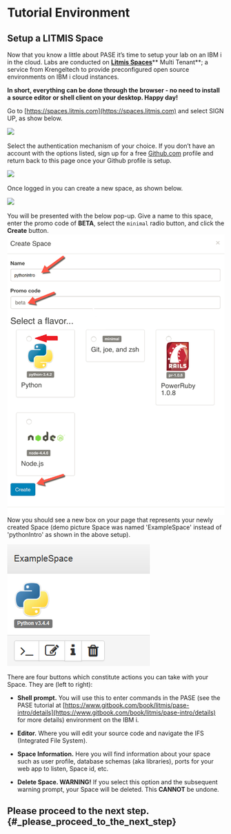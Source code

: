 # Tutorial Environment

## Setup a LITMIS Space

Now that you know a little about PASE it’s time to setup your lab on an IBM i in the cloud. Labs are conducted on [**Litmis Spaces**](https://kti.news/2iMWsjL)** Multi Tenant**; a service from Krengeltech to provide preconfigured open source environments on IBM i cloud instances.

**In short, everything can be done through the browser - no need to install a source editor or shell client on your desktop. Happy day!**

Go to [https://spaces.litmis.com](https://spaces.litmis.com) and select SIGN UP, as show below.

![](https://litmis.gitbooks.io/pase-intro/content/assets/litmis_signup1.png)

Select the authentication mechanism of your choice. If you don’t have an account with the options listed, sign up for a free [Github.com](http://github.com) profile and return back to this page once your Github profile is setup.

![](https://litmis.gitbooks.io/pase-intro/content/assets/litmis_signup2.png)

Once logged in you can create a new space, as shown below.

![](https://litmis.gitbooks.io/pase-intro/content/assets/litmis_signup2.5.png)

You will be presented with the below pop-up. Give a name to this space, enter the promo code of **BETA**, select the `minimal` radio button, and click the **Create** button.![](/assets/pythonFlavorLitmisSetup.png)Now you should see a new box on your page that represents your newly created Space \(demo picture Space was named 'ExampleSpace' instead of 'pythonIntro' as shown in the above setup\).

![](/assets/exampleLitmisWorkspacesPage.PNG)

There are four buttons which constitute actions you can take with your Space. They are \(left to right\):

* **Shell prompt.** You will use this to enter commands in the PASE \(see the PASE tutorial at [https://www.gitbook.com/book/litmis/pase-intro/details](https://www.gitbook.com/book/litmis/pase-intro/details) for more details\) environment on the IBM i.

* **Editor.** Where you will edit your source code and navigate the IFS \(Integrated File System\).

* **Space Information.** Here you will find information about your space such as user profile, database schemas \(aka libraries\), ports for your web app to listen, Space id, etc.

* **Delete Space. WARNING!** If you select this option and the subsequent warning prompt, your Space will be deleted. This **CANNOT** be undone.

## Please proceed to the next step. {#_please_proceed_to_the_next_step}




